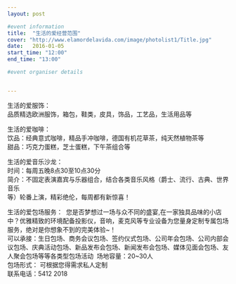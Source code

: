```yaml
---
layout: post

#event information
title:  "生活的爱经营范围"
cover: "http://www.elamordelavida.com/image/photolist1/Title.jpg"
date:   2016-01-05
start_time: "12:00"
end_time: "13:00"

#event organiser details


---
```

生活的爱服饰：  
品质精选欧洲服饰，箱包，鞋类，皮具，饰品，工艺品，生活用品等  

生活的爱咖啡：  
饮品：经典意式咖啡，精品手冲咖啡，德国有机花草茶，纯天然植物茶等  
甜品：巧克力蛋糕，芝士蛋糕，下午茶组合等  

生活的爱音乐沙龙：  
时间：每周五晚8点30至10点30分  
简介：不固定表演嘉宾与乐器组合，结合各类音乐风格（爵士、流行、古典、世界音乐  
等）轮番上演，精彩绝伦，每周都有新惊喜！  

生活的爱包场服务：   您是否梦想过一场与众不同的盛宴,在一家独具品味的小店中？优雅精致的环境配备投影仪，音响，麦克风等专业设备为您量身定制专属包场服务，绝对是你想象不到的完美体验~！  
可以承接：生日包场、商务会议包场、签约仪式包场、公司年会包场、公司内部会议包场、庆典活动包场、新品发布会包场、新闻发布会包场、媒体见面会包场、友人聚会包场等等各类型包场活动   场地容量：20~30人   
包场形式： 可根据您得需求私人定制  
联系电话：5412 2018   